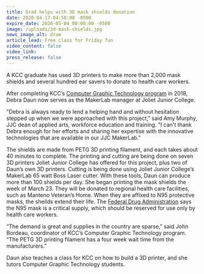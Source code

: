 ```yaml
---
title: Grad helps with 3D mask shields donation
date: 2020-04-17 04:58:00 -0500
expire_date: 2020-05-04 00:00:00 -0500
image: /uploads/3d-mask-shields.jpg
news_image_alt: drum
article_lead: Free class for Friday fun
video_content: false
video_link:
press_release: false
---
```


A KCC graduate has used 3D printers to make more than 2,000 mask shields and several hundred ear savers to donate to health care workers.

After completing KCC’s [Computer Graphic Technology program](https://nam03.safelinks.protection.outlook.com/?url=http%3A%2F%2Fkcc.smartcatalogiq.com%2Fcurrent%2FAcademic-Catalog%2FPrograms-of-Study-by-Area%2FComputer-Technology&amp;data=02%7C01%7Cblarge%40jjc.edu%7Cdcaa1269e9d04c0c525308d7dfdb963e%7C581e94de7e2f4d699d5f791d2fb8f31a%7C0%7C1%7C637224006529138520&amp;sdata=Nda8av41ZgndsQVJyy57eLl7k0NPDC6nry3A6KhjkRg%3D&amp;reserved=0) in 2018, Debra Daun now serves as the MakerLab manager at Joliet Junior College.

"Debra is always ready to lend a helping hand and without hesitation stepped up when we were approached with this project," said Amy Murphy, JJC dean of applied arts, workforce education and training. "I can't thank Debra enough for her efforts and sharing her expertise with the innovative technologies that are available in our JJC MakerLab."

The shields are made from PETG 3D printing filament, and each takes about 40 minutes to complete. The printing and cutting are being done on seven 3D printers Joliet Junior College has offered for this project, plus two of Daun’s own 3D printers. Cutting is being done using Joliet Junior College’s MakerLab 65 watt Boss Laser cutter. With these tools, Daun can produce more than 100 shields per day. She began printing the mask shields the week of March 23. They will be donated to regional health care facilities, such as Manteno Veteran’s Home. When they are affixed to N95 protective masks, the sheilds extend their life. The [Federal Drug Administration](https://nam03.safelinks.protection.outlook.com/?url=https%3A%2F%2Fwww.fda.gov%2Fmedical-devices%2Fpersonal-protective-equipment-infection-control%2Fn95-respirators-and-surgical-masks-face-masks&amp;data=02%7C01%7Cblarge%40jjc.edu%7Cdcaa1269e9d04c0c525308d7dfdb963e%7C581e94de7e2f4d699d5f791d2fb8f31a%7C0%7C1%7C637224006529148518&amp;sdata=y7F%2FywhgBPaxMBghA1UTKLyrkwpz0RpUGa5jxt1mjeo%3D&amp;reserved=0) says the N95 mask is a critical supply, which should be reserved for use only by health care workers.

“The demand is great and supplies in the country are sparse,” said John Bordeau, coordinator of KCC’s Computer Graphic Technology program. “The PETG 3D printing filament has a four week wait time from the manufacturers."

Daun also teaches a class for KCC on how to build a 3D printer, and she tutors Computer Graphic Technology students.